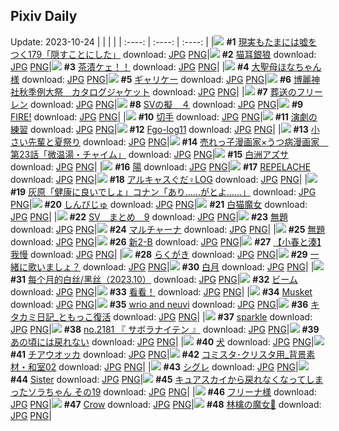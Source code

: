 ## Pixiv Daily
Update: 2023-10-24
|      |      |      |
| :----: | :----: | :----: |
|![](https://pixiv.microyu.workers.dev/c/240x480/img-master/img/2023/10/22/18/00/08/112761258_p0_master1200.jpg) **#1** [現実もたまには嘘をつく179「隠すことにした」](https://www.pixiv.net/artworks/112761258) download: [JPG](https://pixiv.microyu.workers.dev/img-original/img/2023/10/22/18/00/08/112761258_p0.jpg) [PNG](https://pixiv.microyu.workers.dev/img-original/img/2023/10/22/18/00/08/112761258_p0.png)|![](https://pixiv.microyu.workers.dev/c/240x480/img-master/img/2023/10/22/01/46/48/112745279_p0_master1200.jpg) **#2** [猫耳銀狼](https://www.pixiv.net/artworks/112745279) download: [JPG](https://pixiv.microyu.workers.dev/img-original/img/2023/10/22/01/46/48/112745279_p0.jpg) [PNG](https://pixiv.microyu.workers.dev/img-original/img/2023/10/22/01/46/48/112745279_p0.png)|![](https://pixiv.microyu.workers.dev/c/240x480/img-master/img/2023/10/22/23/29/50/112744338_p0_master1200.jpg) **#3** [茶漬ケェ！！](https://www.pixiv.net/artworks/112744338) download: [JPG](https://pixiv.microyu.workers.dev/img-original/img/2023/10/22/23/29/50/112744338_p0.jpg) [PNG](https://pixiv.microyu.workers.dev/img-original/img/2023/10/22/23/29/50/112744338_p0.png)|
|![](https://pixiv.microyu.workers.dev/c/240x480/img-master/img/2023/10/22/22/06/32/112769024_p0_master1200.jpg) **#4** [大聖母ほなちゃん様](https://www.pixiv.net/artworks/112769024) download: [JPG](https://pixiv.microyu.workers.dev/img-original/img/2023/10/22/22/06/32/112769024_p0.jpg) [PNG](https://pixiv.microyu.workers.dev/img-original/img/2023/10/22/22/06/32/112769024_p0.png)|![](https://pixiv.microyu.workers.dev/c/240x480/img-master/img/2023/10/22/00/00/21/112742069_p0_master1200.jpg) **#5** [ギャリケー](https://www.pixiv.net/artworks/112742069) download: [JPG](https://pixiv.microyu.workers.dev/img-original/img/2023/10/22/00/00/21/112742069_p0.jpg) [PNG](https://pixiv.microyu.workers.dev/img-original/img/2023/10/22/00/00/21/112742069_p0.png)|![](https://pixiv.microyu.workers.dev/c/240x480/img-master/img/2023/10/22/14/00/02/112756040_p0_master1200.jpg) **#6** [博麗神社秋季例大祭　カタログジャケット](https://www.pixiv.net/artworks/112756040) download: [JPG](https://pixiv.microyu.workers.dev/img-original/img/2023/10/22/14/00/02/112756040_p0.jpg) [PNG](https://pixiv.microyu.workers.dev/img-original/img/2023/10/22/14/00/02/112756040_p0.png)|
|![](https://pixiv.microyu.workers.dev/c/240x480/img-master/img/2023/10/23/00/32/12/112774440_p0_master1200.jpg) **#7** [葬送のフリーレン](https://www.pixiv.net/artworks/112774440) download: [JPG](https://pixiv.microyu.workers.dev/img-original/img/2023/10/23/00/32/12/112774440_p0.jpg) [PNG](https://pixiv.microyu.workers.dev/img-original/img/2023/10/23/00/32/12/112774440_p0.png)|![](https://pixiv.microyu.workers.dev/c/240x480/img-master/img/2023/10/22/17/59/34/112761196_p0_master1200.jpg) **#8** [SVの擬　４](https://www.pixiv.net/artworks/112761196) download: [JPG](https://pixiv.microyu.workers.dev/img-original/img/2023/10/22/17/59/34/112761196_p0.jpg) [PNG](https://pixiv.microyu.workers.dev/img-original/img/2023/10/22/17/59/34/112761196_p0.png)|![](https://pixiv.microyu.workers.dev/c/240x480/img-master/img/2023/10/22/02/05/42/112744922_p0_master1200.jpg) **#9** [FIRE!](https://www.pixiv.net/artworks/112744922) download: [JPG](https://pixiv.microyu.workers.dev/img-original/img/2023/10/22/02/05/42/112744922_p0.jpg) [PNG](https://pixiv.microyu.workers.dev/img-original/img/2023/10/22/02/05/42/112744922_p0.png)|
|![](https://pixiv.microyu.workers.dev/c/240x480/img-master/img/2023/10/23/00/02/44/112773421_p0_master1200.jpg) **#10** [切手](https://www.pixiv.net/artworks/112773421) download: [JPG](https://pixiv.microyu.workers.dev/img-original/img/2023/10/23/00/02/44/112773421_p0.jpg) [PNG](https://pixiv.microyu.workers.dev/img-original/img/2023/10/23/00/02/44/112773421_p0.png)|![](https://pixiv.microyu.workers.dev/c/240x480/img-master/img/2023/10/22/00/07/11/112742511_p0_master1200.jpg) **#11** [演劇の練習](https://www.pixiv.net/artworks/112742511) download: [JPG](https://pixiv.microyu.workers.dev/img-original/img/2023/10/22/00/07/11/112742511_p0.jpg) [PNG](https://pixiv.microyu.workers.dev/img-original/img/2023/10/22/00/07/11/112742511_p0.png)|![](https://pixiv.microyu.workers.dev/c/240x480/img-master/img/2023/10/22/00/14/50/112742793_p0_master1200.jpg) **#12** [Fgo-log11](https://www.pixiv.net/artworks/112742793) download: [JPG](https://pixiv.microyu.workers.dev/img-original/img/2023/10/22/00/14/50/112742793_p0.jpg) [PNG](https://pixiv.microyu.workers.dev/img-original/img/2023/10/22/00/14/50/112742793_p0.png)|
|![](https://pixiv.microyu.workers.dev/c/240x480/img-master/img/2023/10/22/13/53/28/112755902_p0_master1200.jpg) **#13** [小さい先輩と夏祭り](https://www.pixiv.net/artworks/112755902) download: [JPG](https://pixiv.microyu.workers.dev/img-original/img/2023/10/22/13/53/28/112755902_p0.jpg) [PNG](https://pixiv.microyu.workers.dev/img-original/img/2023/10/22/13/53/28/112755902_p0.png)|![](https://pixiv.microyu.workers.dev/c/240x480/img-master/img/2023/10/22/18/33/20/112762131_p0_master1200.jpg) **#14** [売れっ子漫画家×うつ病漫画家　第23話「微温湯・チャイム」](https://www.pixiv.net/artworks/112762131) download: [JPG](https://pixiv.microyu.workers.dev/img-original/img/2023/10/22/18/33/20/112762131_p0.jpg) [PNG](https://pixiv.microyu.workers.dev/img-original/img/2023/10/22/18/33/20/112762131_p0.png)|![](https://pixiv.microyu.workers.dev/c/240x480/img-master/img/2023/10/22/00/00/11/112742026_p0_master1200.jpg) **#15** [白洲アズサ](https://www.pixiv.net/artworks/112742026) download: [JPG](https://pixiv.microyu.workers.dev/img-original/img/2023/10/22/00/00/11/112742026_p0.jpg) [PNG](https://pixiv.microyu.workers.dev/img-original/img/2023/10/22/00/00/11/112742026_p0.png)|
|![](https://pixiv.microyu.workers.dev/c/240x480/img-master/img/2023/10/22/00/00/30/112742103_p0_master1200.jpg) **#16** [陽](https://www.pixiv.net/artworks/112742103) download: [JPG](https://pixiv.microyu.workers.dev/img-original/img/2023/10/22/00/00/30/112742103_p0.jpg) [PNG](https://pixiv.microyu.workers.dev/img-original/img/2023/10/22/00/00/30/112742103_p0.png)|![](https://pixiv.microyu.workers.dev/c/240x480/img-master/img/2023/10/22/01/06/24/112744356_p0_master1200.jpg) **#17** [REPELACHE](https://www.pixiv.net/artworks/112744356) download: [JPG](https://pixiv.microyu.workers.dev/img-original/img/2023/10/22/01/06/24/112744356_p0.jpg) [PNG](https://pixiv.microyu.workers.dev/img-original/img/2023/10/22/01/06/24/112744356_p0.png)|![](https://pixiv.microyu.workers.dev/c/240x480/img-master/img/2023/10/22/00/21/10/112742950_p0_master1200.jpg) **#18** [アルキャスぐだ♀LOG](https://www.pixiv.net/artworks/112742950) download: [JPG](https://pixiv.microyu.workers.dev/img-original/img/2023/10/22/00/21/10/112742950_p0.jpg) [PNG](https://pixiv.microyu.workers.dev/img-original/img/2023/10/22/00/21/10/112742950_p0.png)|
|![](https://pixiv.microyu.workers.dev/c/240x480/img-master/img/2023/10/22/12/00/11/112753690_p0_master1200.jpg) **#19** [灰原「健康に良いでしょ」コナン「あり……がとよ……」](https://www.pixiv.net/artworks/112753690) download: [JPG](https://pixiv.microyu.workers.dev/img-original/img/2023/10/22/12/00/11/112753690_p0.jpg) [PNG](https://pixiv.microyu.workers.dev/img-original/img/2023/10/22/12/00/11/112753690_p0.png)|![](https://pixiv.microyu.workers.dev/c/240x480/img-master/img/2023/10/22/00/36/51/112743426_p0_master1200.jpg) **#20** [しんびじゅ](https://www.pixiv.net/artworks/112743426) download: [JPG](https://pixiv.microyu.workers.dev/img-original/img/2023/10/22/00/36/51/112743426_p0.jpg) [PNG](https://pixiv.microyu.workers.dev/img-original/img/2023/10/22/00/36/51/112743426_p0.png)|![](https://pixiv.microyu.workers.dev/c/240x480/img-master/img/2023/10/22/06/42/51/112748877_p0_master1200.jpg) **#21** [白猫魔女](https://www.pixiv.net/artworks/112748877) download: [JPG](https://pixiv.microyu.workers.dev/img-original/img/2023/10/22/06/42/51/112748877_p0.jpg) [PNG](https://pixiv.microyu.workers.dev/img-original/img/2023/10/22/06/42/51/112748877_p0.png)|
|![](https://pixiv.microyu.workers.dev/c/240x480/img-master/img/2023/10/22/17/57/01/112761121_p0_master1200.jpg) **#22** [SV　まとめ　9](https://www.pixiv.net/artworks/112761121) download: [JPG](https://pixiv.microyu.workers.dev/img-original/img/2023/10/22/17/57/01/112761121_p0.jpg) [PNG](https://pixiv.microyu.workers.dev/img-original/img/2023/10/22/17/57/01/112761121_p0.png)|![](https://pixiv.microyu.workers.dev/c/240x480/img-master/img/2023/10/23/00/00/20/112773130_p0_master1200.jpg) **#23** [無題](https://www.pixiv.net/artworks/112773130) download: [JPG](https://pixiv.microyu.workers.dev/img-original/img/2023/10/23/00/00/20/112773130_p0.jpg) [PNG](https://pixiv.microyu.workers.dev/img-original/img/2023/10/23/00/00/20/112773130_p0.png)|![](https://pixiv.microyu.workers.dev/c/240x480/img-master/img/2023/10/22/00/00/12/112742030_p0_master1200.jpg) **#24** [マルチャーナ](https://www.pixiv.net/artworks/112742030) download: [JPG](https://pixiv.microyu.workers.dev/img-original/img/2023/10/22/00/00/12/112742030_p0.jpg) [PNG](https://pixiv.microyu.workers.dev/img-original/img/2023/10/22/00/00/12/112742030_p0.png)|
|![](https://pixiv.microyu.workers.dev/c/240x480/img-master/img/2023/10/22/21/51/43/112768425_p0_master1200.jpg) **#25** [無題](https://www.pixiv.net/artworks/112768425) download: [JPG](https://pixiv.microyu.workers.dev/img-original/img/2023/10/22/21/51/43/112768425_p0.jpg) [PNG](https://pixiv.microyu.workers.dev/img-original/img/2023/10/22/21/51/43/112768425_p0.png)|![](https://pixiv.microyu.workers.dev/c/240x480/img-master/img/2023/10/22/20/50/19/112766170_p0_master1200.jpg) **#26** [新2-B](https://www.pixiv.net/artworks/112766170) download: [JPG](https://pixiv.microyu.workers.dev/img-original/img/2023/10/22/20/50/19/112766170_p0.jpg) [PNG](https://pixiv.microyu.workers.dev/img-original/img/2023/10/22/20/50/19/112766170_p0.png)|![](https://pixiv.microyu.workers.dev/c/240x480/img-master/img/2023/10/22/19/59/36/112764566_p0_master1200.jpg) **#27** [【小春と湊】我慢](https://www.pixiv.net/artworks/112764566) download: [JPG](https://pixiv.microyu.workers.dev/img-original/img/2023/10/22/19/59/36/112764566_p0.jpg) [PNG](https://pixiv.microyu.workers.dev/img-original/img/2023/10/22/19/59/36/112764566_p0.png)|
|![](https://pixiv.microyu.workers.dev/c/240x480/img-master/img/2023/10/22/14/52/00/112757024_p0_master1200.jpg) **#28** [らくがき](https://www.pixiv.net/artworks/112757024) download: [JPG](https://pixiv.microyu.workers.dev/img-original/img/2023/10/22/14/52/00/112757024_p0.jpg) [PNG](https://pixiv.microyu.workers.dev/img-original/img/2023/10/22/14/52/00/112757024_p0.png)|![](https://pixiv.microyu.workers.dev/c/240x480/img-master/img/2023/10/22/00/02/11/112742298_p0_master1200.jpg) **#29** [一緒に歌いましょ？](https://www.pixiv.net/artworks/112742298) download: [JPG](https://pixiv.microyu.workers.dev/img-original/img/2023/10/22/00/02/11/112742298_p0.jpg) [PNG](https://pixiv.microyu.workers.dev/img-original/img/2023/10/22/00/02/11/112742298_p0.png)|![](https://pixiv.microyu.workers.dev/c/240x480/img-master/img/2023/10/23/12/33/04/112783861_p0_master1200.jpg) **#30** [白月](https://www.pixiv.net/artworks/112783861) download: [JPG](https://pixiv.microyu.workers.dev/img-original/img/2023/10/23/12/33/04/112783861_p0.jpg) [PNG](https://pixiv.microyu.workers.dev/img-original/img/2023/10/23/12/33/04/112783861_p0.png)|
|![](https://pixiv.microyu.workers.dev/c/240x480/img-master/img/2023/10/23/11/06/36/112782557_p0_master1200.jpg) **#31** [每个月的白丝/黑丝（2023.10）](https://www.pixiv.net/artworks/112782557) download: [JPG](https://pixiv.microyu.workers.dev/img-original/img/2023/10/23/11/06/36/112782557_p0.jpg) [PNG](https://pixiv.microyu.workers.dev/img-original/img/2023/10/23/11/06/36/112782557_p0.png)|![](https://pixiv.microyu.workers.dev/c/240x480/img-master/img/2023/10/22/22/30/00/112769829_p0_master1200.jpg) **#32** [ビーム](https://www.pixiv.net/artworks/112769829) download: [JPG](https://pixiv.microyu.workers.dev/img-original/img/2023/10/22/22/30/00/112769829_p0.jpg) [PNG](https://pixiv.microyu.workers.dev/img-original/img/2023/10/22/22/30/00/112769829_p0.png)|![](https://pixiv.microyu.workers.dev/c/240x480/img-master/img/2023/10/22/18/33/42/112762140_p0_master1200.jpg) **#33** [看看！](https://www.pixiv.net/artworks/112762140) download: [JPG](https://pixiv.microyu.workers.dev/img-original/img/2023/10/22/18/33/42/112762140_p0.jpg) [PNG](https://pixiv.microyu.workers.dev/img-original/img/2023/10/22/18/33/42/112762140_p0.png)|
|![](https://pixiv.microyu.workers.dev/c/240x480/img-master/img/2023/10/23/13/19/20/112784471_p0_master1200.jpg) **#34** [Musket](https://www.pixiv.net/artworks/112784471) download: [JPG](https://pixiv.microyu.workers.dev/img-original/img/2023/10/23/13/19/20/112784471_p0.jpg) [PNG](https://pixiv.microyu.workers.dev/img-original/img/2023/10/23/13/19/20/112784471_p0.png)|![](https://pixiv.microyu.workers.dev/c/240x480/img-master/img/2023/10/23/13/41/07/112784741_p0_master1200.jpg) **#35** [wrio and neuvi](https://www.pixiv.net/artworks/112784741) download: [JPG](https://pixiv.microyu.workers.dev/img-original/img/2023/10/23/13/41/07/112784741_p0.jpg) [PNG](https://pixiv.microyu.workers.dev/img-original/img/2023/10/23/13/41/07/112784741_p0.png)|![](https://pixiv.microyu.workers.dev/c/240x480/img-master/img/2023/10/22/23/40/16/112772332_p0_master1200.jpg) **#36** [キタカミ日記_ともっこ復活](https://www.pixiv.net/artworks/112772332) download: [JPG](https://pixiv.microyu.workers.dev/img-original/img/2023/10/22/23/40/16/112772332_p0.jpg) [PNG](https://pixiv.microyu.workers.dev/img-original/img/2023/10/22/23/40/16/112772332_p0.png)|
|![](https://pixiv.microyu.workers.dev/c/240x480/img-master/img/2023/10/22/15/22/21/112757683_p0_master1200.jpg) **#37** [sparkle](https://www.pixiv.net/artworks/112757683) download: [JPG](https://pixiv.microyu.workers.dev/img-original/img/2023/10/22/15/22/21/112757683_p0.jpg) [PNG](https://pixiv.microyu.workers.dev/img-original/img/2023/10/22/15/22/21/112757683_p0.png)|![](https://pixiv.microyu.workers.dev/c/240x480/img-master/img/2023/10/22/23/32/37/112772089_p0_master1200.jpg) **#38** [no.2181 『 サボラナイテン 』](https://www.pixiv.net/artworks/112772089) download: [JPG](https://pixiv.microyu.workers.dev/img-original/img/2023/10/22/23/32/37/112772089_p0.jpg) [PNG](https://pixiv.microyu.workers.dev/img-original/img/2023/10/22/23/32/37/112772089_p0.png)|![](https://pixiv.microyu.workers.dev/c/240x480/img-master/img/2023/10/22/17/42/26/112760786_p0_master1200.jpg) **#39** [あの頃には戻れない](https://www.pixiv.net/artworks/112760786) download: [JPG](https://pixiv.microyu.workers.dev/img-original/img/2023/10/22/17/42/26/112760786_p0.jpg) [PNG](https://pixiv.microyu.workers.dev/img-original/img/2023/10/22/17/42/26/112760786_p0.png)|
|![](https://pixiv.microyu.workers.dev/c/240x480/img-master/img/2023/10/23/09/19/41/112781301_p0_master1200.jpg) **#40** [犬](https://www.pixiv.net/artworks/112781301) download: [JPG](https://pixiv.microyu.workers.dev/img-original/img/2023/10/23/09/19/41/112781301_p0.jpg) [PNG](https://pixiv.microyu.workers.dev/img-original/img/2023/10/23/09/19/41/112781301_p0.png)|![](https://pixiv.microyu.workers.dev/c/240x480/img-master/img/2023/10/22/00/39/16/112743504_p0_master1200.jpg) **#41** [チアウオッカ](https://www.pixiv.net/artworks/112743504) download: [JPG](https://pixiv.microyu.workers.dev/img-original/img/2023/10/22/00/39/16/112743504_p0.jpg) [PNG](https://pixiv.microyu.workers.dev/img-original/img/2023/10/22/00/39/16/112743504_p0.png)|![](https://pixiv.microyu.workers.dev/c/240x480/img-master/img/2023/10/22/07/00/14/112749078_p0_master1200.jpg) **#42** [コミスタ･クリスタ用_背景素材・和室02](https://www.pixiv.net/artworks/112749078) download: [JPG](https://pixiv.microyu.workers.dev/img-original/img/2023/10/22/07/00/14/112749078_p0.jpg) [PNG](https://pixiv.microyu.workers.dev/img-original/img/2023/10/22/07/00/14/112749078_p0.png)|
|![](https://pixiv.microyu.workers.dev/c/240x480/img-master/img/2023/10/23/01/29/14/112775845_p0_master1200.jpg) **#43** [シグレ](https://www.pixiv.net/artworks/112775845) download: [JPG](https://pixiv.microyu.workers.dev/img-original/img/2023/10/23/01/29/14/112775845_p0.jpg) [PNG](https://pixiv.microyu.workers.dev/img-original/img/2023/10/23/01/29/14/112775845_p0.png)|![](https://pixiv.microyu.workers.dev/c/240x480/img-master/img/2023/10/23/13/17/06/112784446_p0_master1200.jpg) **#44** [Sister](https://www.pixiv.net/artworks/112784446) download: [JPG](https://pixiv.microyu.workers.dev/img-original/img/2023/10/23/13/17/06/112784446_p0.jpg) [PNG](https://pixiv.microyu.workers.dev/img-original/img/2023/10/23/13/17/06/112784446_p0.png)|![](https://pixiv.microyu.workers.dev/c/240x480/img-master/img/2023/10/22/08/57/40/112750546_p0_master1200.jpg) **#45** [キュアスカイから戻れなくなってしまったソラちゃん その19](https://www.pixiv.net/artworks/112750546) download: [JPG](https://pixiv.microyu.workers.dev/img-original/img/2023/10/22/08/57/40/112750546_p0.jpg) [PNG](https://pixiv.microyu.workers.dev/img-original/img/2023/10/22/08/57/40/112750546_p0.png)|
|![](https://pixiv.microyu.workers.dev/c/240x480/img-master/img/2023/10/23/00/00/14/112773104_p0_master1200.jpg) **#46** [フリーナ様](https://www.pixiv.net/artworks/112773104) download: [JPG](https://pixiv.microyu.workers.dev/img-original/img/2023/10/23/00/00/14/112773104_p0.jpg) [PNG](https://pixiv.microyu.workers.dev/img-original/img/2023/10/23/00/00/14/112773104_p0.png)|![](https://pixiv.microyu.workers.dev/c/240x480/img-master/img/2023/10/23/13/14/48/112784427_p0_master1200.jpg) **#47** [Crow](https://www.pixiv.net/artworks/112784427) download: [JPG](https://pixiv.microyu.workers.dev/img-original/img/2023/10/23/13/14/48/112784427_p0.jpg) [PNG](https://pixiv.microyu.workers.dev/img-original/img/2023/10/23/13/14/48/112784427_p0.png)|![](https://pixiv.microyu.workers.dev/c/240x480/img-master/img/2023/10/23/00/00/35/112773176_p0_master1200.jpg) **#48** [林檎の魔女🍎](https://www.pixiv.net/artworks/112773176) download: [JPG](https://pixiv.microyu.workers.dev/img-original/img/2023/10/23/00/00/35/112773176_p0.jpg) [PNG](https://pixiv.microyu.workers.dev/img-original/img/2023/10/23/00/00/35/112773176_p0.png)|
